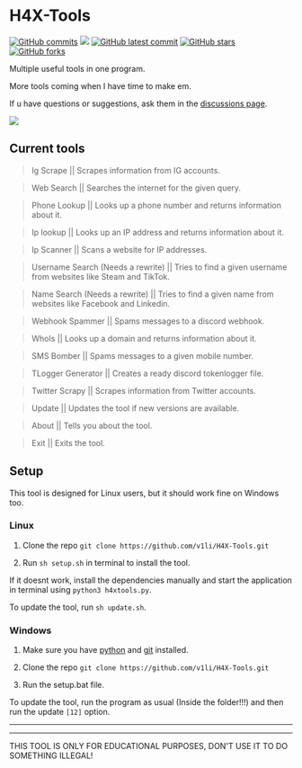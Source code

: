 # H4X-Tools
[![GitHub commits](https://badgen.net/github/commits/V1li/H4X-Tools)](https://GitHub.com/V1li/H4X-Tools/commit/)
![](https://img.shields.io/github/languages/code-size/v1li/h4x-tools)
[![GitHub latest commit](https://badgen.net/github/last-commit/HerraVp/H4X-Tools)](https://GitHub.com/V1li/H4X-Tools/commit/)
[![GitHub stars](https://badgen.net/github/stars/V1li/H4X-Tools)](https://GitHub.com/V1li/H4X-Tools/stargazers/)
[![GitHub forks](https://badgen.net/github/forks/V1li/H4X-Tools)](https://GitHub.com/V1li/H4X-Tools/network/)

Multiple useful tools in one program.

More tools coming when I have time to make em.

If u have questions or suggestions, ask them in the [discussions page](https://github.com/V1li/H4X-Tools/discussions/3).


![](https://github.com/V1li/H4X-Tools/blob/master/img/gui-v0.2.5.png?raw=true)

## Current tools
>Ig Scrape || Scrapes information from IG accounts.

>Web Search || Searches the internet for the given query.

>Phone Lookup || Looks up a phone number and returns information about it.

>Ip lookup || Looks up an IP address and returns information about it.

>Ip Scanner || Scans a website for IP addresses.

>Username Search (Needs a rewrite) || Tries to find a given username from websites like Steam and TikTok.

>Name Search (Needs a rewrite) || Tries to find a given name from websites like Facebook and Linkedin.

>Webhook Spammer || Spams messages to a discord webhook.

>WhoIs || Looks up a domain and returns information about it.

>SMS Bomber || Spams messages to a given mobile number.

>TLogger Generator || Creates a ready discord tokenlogger file.

>Twitter Scrapy || Scrapes information from Twitter accounts.

>Update || Updates the tool if new versions are available.

>About || Tells you about the tool.

>Exit || Exits the tool.

## Setup
This tool is designed for Linux users, but it should work fine on Windows too.

### Linux
1. Clone the repo `git clone https://github.com/v1li/H4X-Tools.git`

2. Run `sh setup.sh` in terminal to install the tool.

If it doesnt work, install the dependencies manually and start the application in terminal using `python3 h4xtools.py`.

To update the tool, run `sh update.sh`.

### Windows
1. Make sure you have [python](https://www.python.org/downloads/) and [git](https://git-scm.com/downloads) installed.

2. Clone the repo `git clone https://github.com/v1li/H4X-Tools.git`

3. Run the setup.bat file.

To update the tool, run the program as usual (Inside the folder!!!) and then run the update `[12]` option.

-------------------------------------------
-------------------------------------------
THIS TOOL IS ONLY FOR EDUCATIONAL PURPOSES, DON'T USE IT TO DO SOMETHING ILLEGAL!
